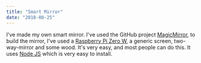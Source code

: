 ```yaml
---
title: "Smart Mirror"
date: "2018-08-25"
---
```


I've made my own smart mirror. I've used the GitHub project [MagicMirror](http://magicmirror.builders), to build the mirror, I've used a [Raspberry Pi Zero W](https://www.raspberrypi.org/products/raspberry-pi-zero-w/), a generic screen,  two-way-mirror and some wood. It's very easy, and most people can do this. It uses [Node JS](https://nodejs.org/en/) which is very easy to install.
